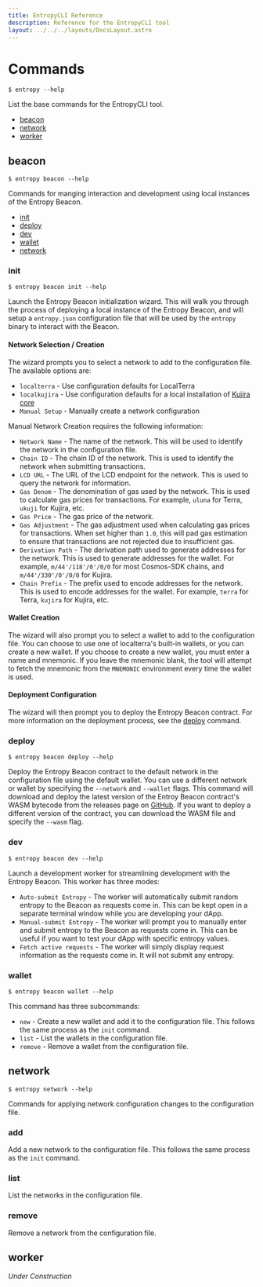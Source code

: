 ```yaml
---
title: EntropyCLI Reference
description: Reference for the EntropyCLI tool
layout: ../../../layouts/DocsLayout.astro
---
```

# Commands
```
$ entropy --help
```
List the base commands for the EntropyCLI tool.
* [beacon](#beacon)
* [network](#network)
* [worker](#worker)

## beacon
```
$ entropy beacon --help
```
Commands for manging interaction and development using local instances of the Entropy Beacon.
* [init](#init)
* [deploy](#deploy)
* [dev](#dev)
* [wallet](#wallet)
* [network](#network)

### init
```
$ entropy beacon init --help
```
Launch the Entropy Beacon initialization wizard. This will walk you through the process of deploying a local instance of the Entropy Beacon, and will setup a `entropy.json` configuration file that will be used by the `entropy` binary to interact with the Beacon.

#### Network Selection / Creation
The wizard prompts you to select a network to add to the configuration file. The available options are:
* `localterra` - Use configuration defaults for LocalTerra
* `localkujira` - Use configuration defaults for a local installation of [Kujira core](https://github.com/Team-Kujira/core)
* `Manual Setup` - Manually create a network configuration

Manual Network Creation requires the following information:
* `Network Name` - The name of the network. This will be used to identify the network in the configuration file.
* `Chain ID` - The chain ID of the network. This is used to identify the network when submitting transactions.
* `LCD URL` - The URL of the LCD endpoint for the network. This is used to query the network for information.
* `Gas Denom` - The denomination of gas used by the network. This is used to calculate gas prices for transactions. For example, `uluna` for Terra, `ukuji` for Kujira, etc.
* `Gas Price` - The gas price of the network.
* `Gas Adjustment` - The gas adjustment used when calculating gas prices for transactions. When set higher than `1.0`, this will pad gas estimation to ensure that transactions are not rejected due to insufficient gas.
* `Derivation Path` - The derivation path used to generate addresses for the network. This is used to generate addresses for the wallet. For example, `m/44'/118'/0'/0/0` for most Cosmos-SDK chains, and `m/44'/330'/0'/0/0` for Kujira.
* `Chain Prefix` - The prefix used to encode addresses for the network. This is used to encode addresses for the wallet. For example, `terra` for Terra, `kujira` for Kujira, etc.

#### Wallet Creation
The wizard will also prompt you to select a wallet to add to the configuration file. You can choose to use one of localterra's built-in wallets, or you can create a new wallet. If you choose to create a new wallet, you must enter a name and mnemonic. If you leave the mnemonic blank, the tool will attempt to fetch the mnemonic from the `MNEMONIC` environment every time the wallet is used.

#### Deployment Configuration
The wizard will then prompt you to deploy the Entropy Beacon contract. For more information on the deployment process, see the [deploy](#deploy) command.

### deploy
```
$ entropy beacon deploy --help
```
Deploy the Entropy Beacon contract to the default network in the configuration file using the default wallet. You can use a different network or wallet by specifying the `--network` and `--wallet` flags. This command will download and deploy the latest version of the Entroy Beacon contract's WASM bytecode from the releases page on [GitHub](https://github.com/EntropicLabs/entropy_beacon_contracts/tags). If you want to deploy a different version of the contract, you can download the WASM file and specify the `--wasm` flag.

### dev
```
$ entropy beacon dev --help
```
Launch a development worker for streamlining development with the Entropy Beacon. This worker has three modes:
* `Auto-submit Entropy` - The worker will automatically submit random entropy to the Beacon as requests come in. This can be kept open in a separate terminal window while you are developing your dApp.
* `Manual-submit Entropy` - The worker will prompt you to manually enter and submit entropy to the Beacon as requests come in. This can be useful if you want to test your dApp with specific entropy values.
* `Fetch active requests` - The worker will simply display request information as the requests come in. It will not submit any entropy.

### wallet
```
$ entropy beacon wallet --help
```
This command has three subcommands:
* `new` - Create a new wallet and add it to the configuration file. This follows the same process as the `init` command.
* `list` - List the wallets in the configuration file.
* `remove` - Remove a wallet from the configuration file.

## network
```
$ entropy network --help
```
Commands for applying network configuration changes to the configuration file.

### add
Add a new network to the configuration file. This follows the same process as the `init` command.

### list
List the networks in the configuration file.

### remove
Remove a network from the configuration file.

## worker
*Under Construction*